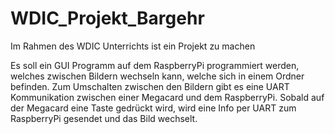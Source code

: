 # WDIC_Projekt_Bargehr
 Im Rahmen des WDIC Unterrichts ist ein Projekt zu machen

Es soll ein GUI Programm auf dem RaspberryPi programmiert werden,
welches zwischen Bildern wechseln kann, welche sich in einem Ordner befinden.
Zum Umschalten zwischen den Bildern gibt es eine UART Kommunikation zwischen 
einer Megacard und dem RaspberryPi. Sobald auf der Megacard eine Taste gedrückt wird,
wird eine Info per UART zum RaspberryPi gesendet und das Bild wechselt.

